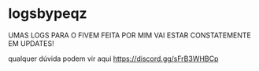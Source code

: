 # logsbypeqz
UMAS LOGS PARA O FIVEM FEITA POR MIM VAI ESTAR CONSTATEMENTE EM UPDATES!

qualquer dúvida podem vir aqui https://discord.gg/sFrB3WHBCp
